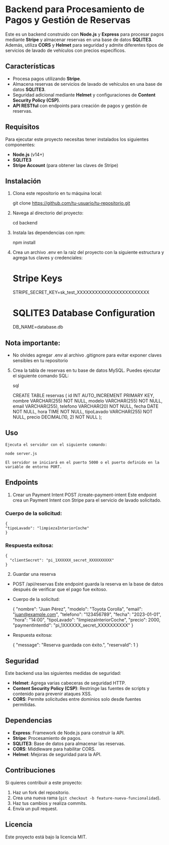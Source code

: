 # Backend para Procesamiento de Pagos y Gestión de Reservas

Este es un backend construido con **Node.js** y **Express** para procesar pagos mediante **Stripe** y almacenar reservas en una base de datos **SQLITE3**. Además, utiliza **CORS** y **Helmet** para seguridad y admite diferentes tipos de servicios de lavado de vehículos con precios específicos.

## Características

- Procesa pagos utilizando **Stripe**.
- Almacena reservas de servicios de lavado de vehículos en una base de datos **SQLITE3**.
- Seguridad adicional mediante **Helmet** y configuraciones de **Content Security Policy (CSP)**.
- **API RESTful** con endpoints para creación de pagos y gestión de reservas.

## Requisitos

Para ejecutar este proyecto necesitas tener instalados los siguientes componentes:

- **Node.js** (v14+)
- **SQLITE3**
- **Stripe Account** (para obtener las claves de Stripe)

## Instalación

1. Clona este repositorio en tu máquina local:

   
   git clone https://github.com/tu-usuario/tu-repositorio.git

2. Navega al directorio del proyecto:

    cd backend
3. Instala las dependencias con npm:

    npm install
4. Crea un archivo .env en la raíz del proyecto con la siguiente estructura y agrega tus claves y credenciales:

    # Stripe Keys
    STRIPE_SECRET_KEY=sk_test_XXXXXXXXXXXXXXXXXXXXXXXX

    # SQLITE3 Database Configuration
    DB_NAME=database.db


## Nota importante:
    
- No olvides agregar .env al archivo .gitignore para evitar exponer claves sensibles en tu repositorio


5.  Crea la tabla de reservas en tu base de datos MySQL. Puedes ejecutar el siguiente comando SQL:

    sql

    CREATE TABLE reservas (
      id INT AUTO_INCREMENT PRIMARY KEY,
      nombre VARCHAR(255) NOT NULL,
      modelo VARCHAR(255) NOT NULL,
      email VARCHAR(255),
      telefono VARCHAR(20) NOT NULL,
      fecha DATE NOT NULL,
      hora TIME NOT NULL,
      tipoLavado VARCHAR(255) NOT NULL,
      precio DECIMAL(10, 2) NOT NULL
    );
## Uso
    Ejecuta el servidor con el siguiente comando:

    node server.js

    El servidor se iniciará en el puerto 5000 o el puerto definido en la variable de entorno PORT.

## Endpoints
1. Crear un Payment Intent
    POST /create-payment-intent
    Este endpoint crea un Payment Intent con Stripe para el servicio de lavado solicitado.

### Cuerpo de la solicitud:

    {
    "tipoLavado": "limpiezaInteriorCoche"
    }
### Respuesta exitosa:

    {
      "clientSecret": "pi_1XXXXXX_secret_XXXXXXXXXX"
    }

2. Guardar una reserva
 * POST /api/reservas
    Este endpoint guarda la reserva en la base de datos después de verificar que el pago fue exitoso.

 *  Cuerpo de la solicitud:

    {
      "nombre": "Juan Pérez",
      "modelo": "Toyota Corolla",
      "email": "juan@example.com",
      "telefono": "123456789",
      "fecha": "2023-01-01",
      "hora": "14:00",
      "tipoLavado": "limpiezaInteriorCoche",
      "precio": 2000,
      "paymentIntentId": "pi_1XXXXXX_secret_XXXXXXXXXX"
    }
 * Respuesta exitosa:

    {
      "message": "Reserva guardada con éxito.",
      "reservaId": 1
    }
## Seguridad

Este backend usa las siguientes medidas de seguridad:

- **Helmet**: Agrega varias cabeceras de seguridad HTTP.
- **Content Security Policy (CSP)**: Restringe las fuentes de scripts y contenido para prevenir ataques XSS.
- **CORS**: Permite solicitudes entre dominios solo desde fuentes permitidas.

## Dependencias

- **Express**: Framework de Node.js para construir la API.
- **Stripe**: Procesamiento de pagos.
- **SQLITE3**: Base de datos para almacenar las reservas.
- **CORS**: Middleware para habilitar CORS.
- **Helmet**: Mejoras de seguridad para la API.

## Contribuciones

Si quieres contribuir a este proyecto:

1. Haz un fork del repositorio.
2. Crea una nueva rama (`git checkout -b feature-nueva-funcionalidad`).
3. Haz tus cambios y realiza commits.
4. Envía un pull request.

## Licencia

Este proyecto está bajo la licencia MIT.
